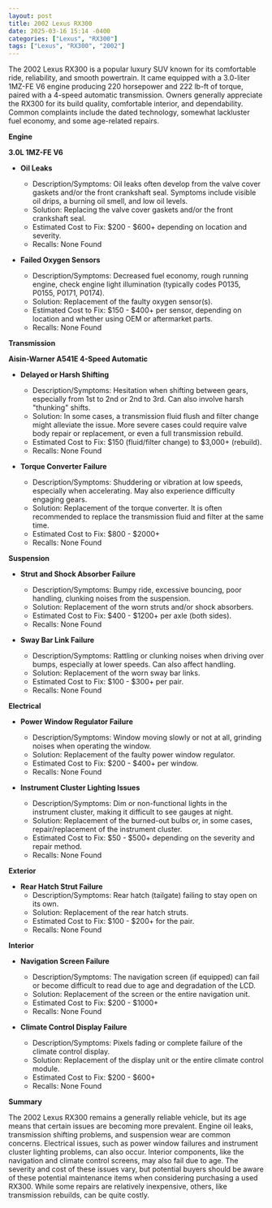 ```yaml
---
layout: post
title: 2002 Lexus RX300
date: 2025-03-16 15:14 -0400
categories: ["Lexus", "RX300"]
tags: ["Lexus", "RX300", "2002"]
---
```

The 2002 Lexus RX300 is a popular luxury SUV known for its comfortable ride, reliability, and smooth powertrain. It came equipped with a 3.0-liter 1MZ-FE V6 engine producing 220 horsepower and 222 lb-ft of torque, paired with a 4-speed automatic transmission. Owners generally appreciate the RX300 for its build quality, comfortable interior, and dependability. Common complaints include the dated technology, somewhat lackluster fuel economy, and some age-related repairs.

**Engine**

**3.0L 1MZ-FE V6**

*   **Oil Leaks**
    *   Description/Symptoms: Oil leaks often develop from the valve cover gaskets and/or the front crankshaft seal. Symptoms include visible oil drips, a burning oil smell, and low oil levels.
    *   Solution: Replacing the valve cover gaskets and/or the front crankshaft seal.
    *   Estimated Cost to Fix: $200 - $600+ depending on location and severity.
    *   Recalls: None Found

*   **Failed Oxygen Sensors**
    *   Description/Symptoms: Decreased fuel economy, rough running engine, check engine light illumination (typically codes P0135, P0155, P0171, P0174).
    *   Solution: Replacement of the faulty oxygen sensor(s).
    *   Estimated Cost to Fix: $150 - $400+ per sensor, depending on location and whether using OEM or aftermarket parts.
    *   Recalls: None Found

**Transmission**

**Aisin-Warner A541E 4-Speed Automatic**

*   **Delayed or Harsh Shifting**
    *   Description/Symptoms: Hesitation when shifting between gears, especially from 1st to 2nd or 2nd to 3rd. Can also involve harsh "thunking" shifts.
    *   Solution: In some cases, a transmission fluid flush and filter change might alleviate the issue. More severe cases could require valve body repair or replacement, or even a full transmission rebuild.
    *   Estimated Cost to Fix: $150 (fluid/filter change) to $3,000+ (rebuild).
    *   Recalls: None Found

*   **Torque Converter Failure**
    *   Description/Symptoms: Shuddering or vibration at low speeds, especially when accelerating. May also experience difficulty engaging gears.
    *   Solution: Replacement of the torque converter. It is often recommended to replace the transmission fluid and filter at the same time.
    *   Estimated Cost to Fix: $800 - $2000+
    *   Recalls: None Found

**Suspension**

*   **Strut and Shock Absorber Failure**
    *   Description/Symptoms: Bumpy ride, excessive bouncing, poor handling, clunking noises from the suspension.
    *   Solution: Replacement of the worn struts and/or shock absorbers.
    *   Estimated Cost to Fix: $400 - $1200+ per axle (both sides).
    *   Recalls: None Found

*   **Sway Bar Link Failure**
    *   Description/Symptoms: Rattling or clunking noises when driving over bumps, especially at lower speeds. Can also affect handling.
    *   Solution: Replacement of the worn sway bar links.
    *   Estimated Cost to Fix: $100 - $300+ per pair.
    *   Recalls: None Found

**Electrical**

*   **Power Window Regulator Failure**
    *   Description/Symptoms: Window moving slowly or not at all, grinding noises when operating the window.
    *   Solution: Replacement of the faulty power window regulator.
    *   Estimated Cost to Fix: $200 - $400+ per window.
    *   Recalls: None Found

*   **Instrument Cluster Lighting Issues**
    *   Description/Symptoms: Dim or non-functional lights in the instrument cluster, making it difficult to see gauges at night.
    *   Solution: Replacement of the burned-out bulbs or, in some cases, repair/replacement of the instrument cluster.
    *   Estimated Cost to Fix: $50 - $500+ depending on the severity and repair method.
    *   Recalls: None Found

**Exterior**

*   **Rear Hatch Strut Failure**
    *   Description/Symptoms: Rear hatch (tailgate) failing to stay open on its own.
    *   Solution: Replacement of the rear hatch struts.
    *   Estimated Cost to Fix: $100 - $200+ for the pair.
    *   Recalls: None Found

**Interior**

*   **Navigation Screen Failure**
    *   Description/Symptoms: The navigation screen (if equipped) can fail or become difficult to read due to age and degradation of the LCD.
    *   Solution: Replacement of the screen or the entire navigation unit.
    *   Estimated Cost to Fix: $200 - $1000+
    *   Recalls: None Found

*   **Climate Control Display Failure**
    *   Description/Symptoms: Pixels fading or complete failure of the climate control display.
    *   Solution: Replacement of the display unit or the entire climate control module.
    *   Estimated Cost to Fix: $200 - $600+
    *   Recalls: None Found

**Summary**

The 2002 Lexus RX300 remains a generally reliable vehicle, but its age means that certain issues are becoming more prevalent. Engine oil leaks, transmission shifting problems, and suspension wear are common concerns. Electrical issues, such as power window failures and instrument cluster lighting problems, can also occur. Interior components, like the navigation and climate control screens, may also fail due to age. The severity and cost of these issues vary, but potential buyers should be aware of these potential maintenance items when considering purchasing a used RX300. While some repairs are relatively inexpensive, others, like transmission rebuilds, can be quite costly.

